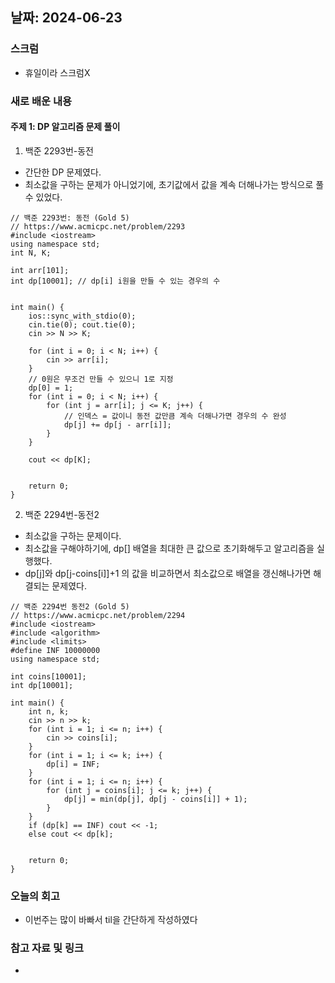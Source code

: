 ## 날짜: 2024-06-23

### 스크럼
- 휴일이라 스크럼X

### 새로 배운 내용
#### 주제 1: DP 알고리즘 문제 풀이
1. 백준 2293번-동전
- 간단한 DP 문제였다.
- 최소값을 구하는 문제가 아니었기에, 초기값에서 값을 계속 더해나가는 방식으로 풀 수 있었다.

```
// 백준 2293번: 동전 (Gold 5)
// https://www.acmicpc.net/problem/2293
#include <iostream>
using namespace std;
int N, K;

int arr[101];
int dp[10001]; // dp[i] i원을 만들 수 있는 경우의 수


int main() {
	ios::sync_with_stdio(0);
	cin.tie(0); cout.tie(0);
	cin >> N >> K;
	
	for (int i = 0; i < N; i++) {
		cin >> arr[i];
	}
	// 0원은 무조건 만들 수 있으니 1로 지정
	dp[0] = 1;
	for (int i = 0; i < N; i++) {
		for (int j = arr[i]; j <= K; j++) {
			// 인덱스 = 값이니 동전 값만큼 계속 더해나가면 경우의 수 완성
			dp[j] += dp[j - arr[i]];
		}
	}

	cout << dp[K];


	return 0;
}
```

2. 백준 2294번-동전2
- 최소값을 구하는 문제이다.
- 최소값을 구해야하기에, dp[] 배열을 최대한 큰 값으로 초기화해두고 알고리즘을 실행했다.
- dp[j]와 dp[j-coins[i]]+1 의 값을 비교하면서 최소값으로 배열을 갱신해나가면 해결되는 문제였다.

```
// 백준 2294번 동전2 (Gold 5)
// https://www.acmicpc.net/problem/2294
#include <iostream>
#include <algorithm>
#include <limits>
#define INF 10000000
using namespace std;

int coins[10001];
int dp[10001];

int main() {
	int n, k;
	cin >> n >> k;
	for (int i = 1; i <= n; i++) {
		cin >> coins[i];
	}
	for (int i = 1; i <= k; i++) {
		dp[i] = INF;
	}
	for (int i = 1; i <= n; i++) {
		for (int j = coins[i]; j <= k; j++) {
			dp[j] = min(dp[j], dp[j - coins[i]] + 1);
		}
	}
	if (dp[k] == INF) cout << -1;
	else cout << dp[k];


	return 0;
}
```

### 오늘의 회고
- 이번주는 많이 바빠서 til을 간단하게 작성하였다

### 참고 자료 및 링크
- 
